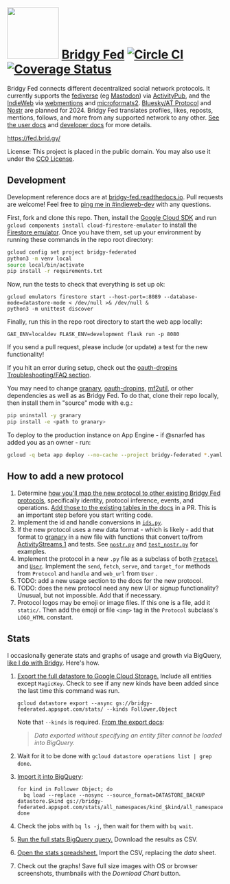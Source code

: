 <img src="https://raw.github.com/snarfed/bridgy-fed/main/static/bridgy_logo.jpg" width="120" /> [Bridgy Fed](https://fed.brid.gy/) [![Circle CI](https://circleci.com/gh/snarfed/bridgy-fed.svg?style=svg)](https://circleci.com/gh/snarfed/bridgy-fed) [![Coverage Status](https://coveralls.io/repos/github/snarfed/bridgy-fed/badge.svg)](https://coveralls.io/github/snarfed/bridgy-fed)
===

Bridgy Fed connects different decentralized social network protocols. It currently supports the [fediverse](https://en.wikipedia.org/wiki/Fediverse) (eg [Mastodon](https://joinmastodon.org)) via [ActivityPub](https://activitypub.rocks/), and the [IndieWeb](https://indieweb.org/) via [webmentions](https://webmention.net/) and [microformats2](https://microformats.org/wiki/microformats2). [Bluesky/AT Protocol](https://github.com/snarfed/bridgy-fed/issues/381) and [Nostr](https://github.com/snarfed/bridgy-fed/issues/446) are planned for 2024. Bridgy Fed translates profiles, likes, reposts, mentions, follows, and more from any supported network to any other. [See the user docs](https://fed.brid.gy/docs) and [developer docs](https://bridgy-fed.readthedocs.io/) for more details.

https://fed.brid.gy/

License: This project is placed in the public domain. You may also use it under the [CC0 License](https://creativecommons.org/publicdomain/zero/1.0/).


Development
---
Development reference docs are at [bridgy-fed.readthedocs.io](https://bridgy-fed.readthedocs.io/). Pull requests are welcome! Feel free to [ping me in #indieweb-dev](https://indieweb.org/discuss) with any questions.

First, fork and clone this repo. Then, install the [Google Cloud SDK](https://cloud.google.com/sdk/) and run `gcloud components install cloud-firestore-emulator` to install the [Firestore emulator](https://cloud.google.com/firestore/docs/emulator). Once you have them, set up your environment by running these commands in the repo root directory:


```sh
gcloud config set project bridgy-federated
python3 -m venv local
source local/bin/activate
pip install -r requirements.txt
```

Now, run the tests to check that everything is set up ok:

```shell
gcloud emulators firestore start --host-port=:8089 --database-mode=datastore-mode < /dev/null >& /dev/null &
python3 -m unittest discover
```

Finally, run this in the repo root directory to start the web app locally:

```shell
GAE_ENV=localdev FLASK_ENV=development flask run -p 8080
```

If you send a pull request, please include (or update) a test for the new functionality!

If you hit an error during setup, check out the [oauth-dropins Troubleshooting/FAQ section](https://github.com/snarfed/oauth-dropins#troubleshootingfaq).

You may need to change [granary](https://github.com/snarfed/granary), [oauth-dropins](https://github.com/snarfed/oauth-dropins), [mf2util](https://github.com/kylewm/mf2util), or other dependencies as well as as Bridgy Fed. To do that, clone their repo locally, then install them in "source" mode with e.g.:

```sh
pip uninstall -y granary
pip install -e <path to granary>
```

To deploy to the production instance on App Engine - if @snarfed has added you as an owner - run:

```sh
gcloud -q beta app deploy --no-cache --project bridgy-federated *.yaml
```


How to add a new protocol
---

1. Determine [how you'll map the new protocol to other existing Bridgy Fed protocols](https://fed.brid.gy/docs#translate), specifically identity, protocol inference, events, and operations. [Add those to the existing tables in the docs](https://github.com/snarfed/bridgy-fed/blob/main/templates/docs.html) in a PR. This is an important step before you start writing code.
1. Implement the id and handle conversions in [`ids.py`](https://github.com/snarfed/bridgy-fed/blob/main/ids.py).
1. If the new protocol uses a new data format - which is likely - add that format to [granary](https://github.com/snarfed/granary) in a new file with functions that convert to/from [ActivityStreams 1](https://activitystrea.ms/specs/json/1.0/) and tests. See [`nostr.py`](https://github.com/snarfed/granary/blob/main/granary/nostr.py) and [`test_nostr.py`](https://github.com/snarfed/granary/blob/main/granary/tests/test_nostr.py) for examples.
1. Implement the protocol in a new `.py` file as a subclass of both [`Protocol`](https://github.com/snarfed/bridgy-fed/blob/main/protocol.py) and [`User`](https://github.com/snarfed/bridgy-fed/blob/main/models.py). Implement the `send`, `fetch`, `serve`, and `target_for` methods from `Protocol` and `handle` and `web_url` from `User` .
1. TODO: add a new usage section to the docs for the new protocol.
1. TODO: does the new protocol need any new UI or signup functionality? Unusual, but not impossible. Add that if necessary.
1. Protocol logos may be emoji or image files. If this one is a file, add it `static/`. Then add the emoji or file `<img>` tag in the `Protocol` subclass's `LOGO_HTML` constant.


Stats
---

I occasionally generate stats and graphs of usage and growth via BigQuery, [like I do with Bridgy](https://bridgy.readthedocs.io/#stats). Here's how.

1. [Export the full datastore to Google Cloud Storage.](https://cloud.google.com/datastore/docs/export-import-entities) Include all entities except `MagicKey`. Check to see if any new kinds have been added since the last time this command was run.

    ```
    gcloud datastore export --async gs://bridgy-federated.appspot.com/stats/ --kinds Follower,Object
    ```

    Note that `--kinds` is required. [From the export docs](https://cloud.google.com/datastore/docs/export-import-entities#limitations):
    > _Data exported without specifying an entity filter cannot be loaded into BigQuery._
1. Wait for it to be done with `gcloud datastore operations list | grep done`.
1. [Import it into BigQuery](https://cloud.google.com/bigquery/docs/loading-data-cloud-datastore#loading_cloud_datastore_export_service_data):

    ```
    for kind in Follower Object; do
      bq load --replace --nosync --source_format=DATASTORE_BACKUP datastore.$kind gs://bridgy-federated.appspot.com/stats/all_namespaces/kind_$kind/all_namespaces_kind_$kind.export_metadata
    done
    ```
1. Check the jobs with `bq ls -j`, then wait for them with `bq wait`.
1. [Run the full stats BigQuery query.](https://console.cloud.google.com/bigquery?sq=664405099227:58879d2908824a21b737eee98fff2de8) Download the results as CSV.
1. [Open the stats spreadsheet.](https://docs.google.com/spreadsheets/d/1OtOZ2Rb4EqAGEp9rHziWkyJD4BaRFb_971KjOqMKePA/edit) Import the CSV, replacing the _data_ sheet.
1. Check out the graphs! Save full size images with OS or browser screenshots, thumbnails with the _Download Chart_ button.
